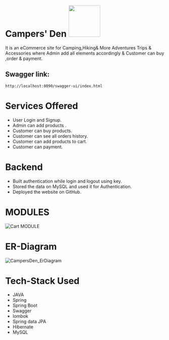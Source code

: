 # Campers' Den <img src="https://user-images.githubusercontent.com/105917614/219371639-5dbceb68-b5d7-42d5-a4d4-05a09cfb5460.png" width="100" height="100">
It is an eCommerce site for Camping,Hiking& More Adventures Trips & Accessories where Admin add all elements accordingly & Customer  can buy ,order & payment.

## Swagger link:
    http://localhost:8090/swagger-ui/index.html

# Services Offered
- User Login and Signup.
- Admin can add products .
- Customer can buy products.
- Customer can see all orders history.
- Customer can add products to cart.
- Customer can payment.

# Backend
- Built authentication while login and logout using key.
- Stored the data on MySQL and used it for Authentication.
- Deployed the website on GitHub.

# MODULES
![Cart MODULE](https://user-images.githubusercontent.com/105917614/219302685-5fa97560-b63c-4159-82bc-f80632292138.png)

# ER-Diagram 
![CampersDen_ErDiagram](https://user-images.githubusercontent.com/105917614/219299658-14dafa8c-91d5-47d2-95df-c604be37f306.png)

# Tech-Stack Used
- JAVA
- Spring
- Spring Boot
- Swagger
- lombok
- Spring data JPA
- Hibernate
- MySQL
